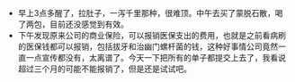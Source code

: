 - 早上3点多醒了，拉肚子，一泻千里那种，很难顶。中午去买了蒙脱石散，喝了两包，目前还没感觉到有效。
- 下午发现原来公司的商业保险，可以报销医保支出的费用，也就是之前看病刷的医保钱都可以报销，包括拔牙和治幽门螺杆菌的钱，这种好事情公司竟然一直一点宣传都没有，太离谱了。今天一下把所有的单子都提交上去了，我看说超过三个月的可能不能报销了，但是还是试试吧。